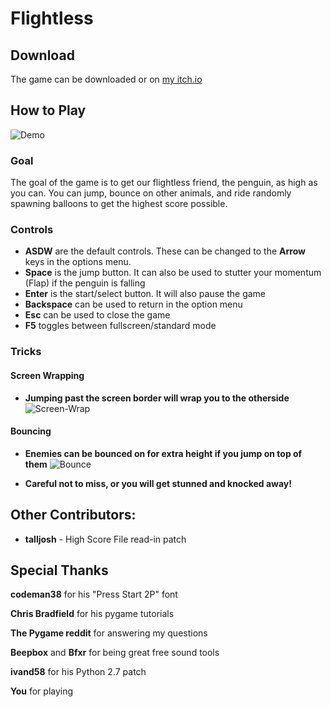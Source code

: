 # Flightless

## Download

The game can be downloaded or on [my itch.io](https://christiand37.itch.io/flightless)

## How to Play
  ![Demo](gifs/flightless_demo.gif)
  
### Goal
  The goal of the game is to get our flightless friend, the penguin, as high as you can. You can jump, bounce on other animals, and ride randomly spawning balloons to get the highest score possible.
  
### Controls

+ **ASDW** are the default controls. These can be changed to the **Arrow** keys in the options menu.
+ **Space** is the jump button. It can also be used to stutter your momentum (Flap) if the penguin is falling
+ **Enter** is the start/select button. It will also pause the game
+ **Backspace** can be used to return in the option menu
+ **Esc** can be used to close the game
+ **F5** toggles between fullscreen/standard mode

### Tricks
  #### Screen Wrapping
  + **Jumping past the screen border will wrap you to the otherside**
  ![Screen-Wrap](gifs/screenWrap.gif)
  
  #### Bouncing
  + **Enemies can be bounced on for extra height if you jump on top of them**
  ![Bounce](gifs/bounce.gif)
  
  + **Careful not to miss, or you will get stunned and knocked away!**
  
  ## Other Contributors:
  + **talljosh** - High Score File read-in patch
  
  ## Special Thanks
  
  **codeman38** for his "Press Start 2P" font
  
  **Chris Bradfield** for his pygame tutorials
  
  **The Pygame reddit** for answering my questions
  
  **Beepbox** and **Bfxr** for being great free sound tools
  
  **ivand58** for his Python 2.7 patch
  
  **You** for playing
